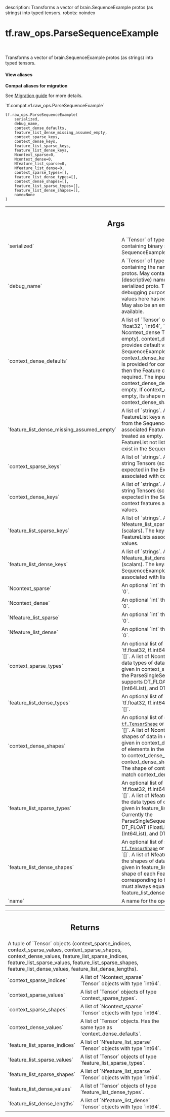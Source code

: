 description: Transforms a vector of brain.SequenceExample protos (as strings) into typed tensors.
robots: noindex

# tf.raw_ops.ParseSequenceExample

<!-- Insert buttons and diff -->

<table class="tfo-notebook-buttons tfo-api nocontent" align="left">

</table>



Transforms a vector of brain.SequenceExample protos (as strings) into typed tensors.

<section class="expandable">
  <h4 class="showalways">View aliases</h4>
  <p>
<b>Compat aliases for migration</b>
<p>See
<a href="https://www.tensorflow.org/guide/migrate">Migration guide</a> for
more details.</p>
<p>`tf.compat.v1.raw_ops.ParseSequenceExample`</p>
</p>
</section>

<pre class="devsite-click-to-copy prettyprint lang-py tfo-signature-link">
<code>tf.raw_ops.ParseSequenceExample(
    serialized,
    debug_name,
    context_dense_defaults,
    feature_list_dense_missing_assumed_empty,
    context_sparse_keys,
    context_dense_keys,
    feature_list_sparse_keys,
    feature_list_dense_keys,
    Ncontext_sparse=0,
    Ncontext_dense=0,
    Nfeature_list_sparse=0,
    Nfeature_list_dense=0,
    context_sparse_types=[],
    feature_list_dense_types=[],
    context_dense_shapes=[],
    feature_list_sparse_types=[],
    feature_list_dense_shapes=[],
    name=None
)
</code></pre>



<!-- Placeholder for "Used in" -->


<!-- Tabular view -->
 <table class="responsive fixed orange">
<colgroup><col width="214px"><col></colgroup>
<tr><th colspan="2"><h2 class="add-link">Args</h2></th></tr>

<tr>
<td>
`serialized`
</td>
<td>
A `Tensor` of type `string`.
A vector containing binary serialized SequenceExample protos.
</td>
</tr><tr>
<td>
`debug_name`
</td>
<td>
A `Tensor` of type `string`.
A vector containing the names of the serialized protos.
May contain, for example, table key (descriptive) name for the
corresponding serialized proto.  This is purely useful for debugging
purposes, and the presence of values here has no effect on the output.
May also be an empty vector if no name is available.
</td>
</tr><tr>
<td>
`context_dense_defaults`
</td>
<td>
A list of `Tensor` objects with types from: `float32`, `int64`, `string`.
A list of Ncontext_dense Tensors (some may be empty).
context_dense_defaults[j] provides default values
when the SequenceExample's context map lacks context_dense_key[j].
If an empty Tensor is provided for context_dense_defaults[j],
then the Feature context_dense_keys[j] is required.
The input type is inferred from context_dense_defaults[j], even when it's
empty.  If context_dense_defaults[j] is not empty, its shape must match
context_dense_shapes[j].
</td>
</tr><tr>
<td>
`feature_list_dense_missing_assumed_empty`
</td>
<td>
A list of `strings`.
A vector listing the
FeatureList keys which may be missing from the SequenceExamples.  If the
associated FeatureList is missing, it is treated as empty.  By default,
any FeatureList not listed in this vector must exist in the SequenceExamples.
</td>
</tr><tr>
<td>
`context_sparse_keys`
</td>
<td>
A list of `strings`.
A list of Ncontext_sparse string Tensors (scalars).
The keys expected in the Examples' features associated with context_sparse
values.
</td>
</tr><tr>
<td>
`context_dense_keys`
</td>
<td>
A list of `strings`.
A list of Ncontext_dense string Tensors (scalars).
The keys expected in the SequenceExamples' context features associated with
dense values.
</td>
</tr><tr>
<td>
`feature_list_sparse_keys`
</td>
<td>
A list of `strings`.
A list of Nfeature_list_sparse string Tensors
(scalars).  The keys expected in the FeatureLists associated with sparse
values.
</td>
</tr><tr>
<td>
`feature_list_dense_keys`
</td>
<td>
A list of `strings`.
A list of Nfeature_list_dense string Tensors (scalars).
The keys expected in the SequenceExamples' feature_lists associated
with lists of dense values.
</td>
</tr><tr>
<td>
`Ncontext_sparse`
</td>
<td>
An optional `int` that is `>= 0`. Defaults to `0`.
</td>
</tr><tr>
<td>
`Ncontext_dense`
</td>
<td>
An optional `int` that is `>= 0`. Defaults to `0`.
</td>
</tr><tr>
<td>
`Nfeature_list_sparse`
</td>
<td>
An optional `int` that is `>= 0`. Defaults to `0`.
</td>
</tr><tr>
<td>
`Nfeature_list_dense`
</td>
<td>
An optional `int` that is `>= 0`. Defaults to `0`.
</td>
</tr><tr>
<td>
`context_sparse_types`
</td>
<td>
An optional list of `tf.DTypes` from: `tf.float32, tf.int64, tf.string`. Defaults to `[]`.
A list of Ncontext_sparse types; the data types of data in
each context Feature given in context_sparse_keys.
Currently the ParseSingleSequenceExample supports DT_FLOAT (FloatList),
DT_INT64 (Int64List), and DT_STRING (BytesList).
</td>
</tr><tr>
<td>
`feature_list_dense_types`
</td>
<td>
An optional list of `tf.DTypes` from: `tf.float32, tf.int64, tf.string`. Defaults to `[]`.
</td>
</tr><tr>
<td>
`context_dense_shapes`
</td>
<td>
An optional list of shapes (each a <a href="../../tf/TensorShape.md"><code>tf.TensorShape</code></a> or list of `ints`). Defaults to `[]`.
A list of Ncontext_dense shapes; the shapes of data in
each context Feature given in context_dense_keys.
The number of elements in the Feature corresponding to context_dense_key[j]
must always equal context_dense_shapes[j].NumEntries().
The shape of context_dense_values[j] will match context_dense_shapes[j].
</td>
</tr><tr>
<td>
`feature_list_sparse_types`
</td>
<td>
An optional list of `tf.DTypes` from: `tf.float32, tf.int64, tf.string`. Defaults to `[]`.
A list of Nfeature_list_sparse types; the data types
of data in each FeatureList given in feature_list_sparse_keys.
Currently the ParseSingleSequenceExample supports DT_FLOAT (FloatList),
DT_INT64 (Int64List), and DT_STRING (BytesList).
</td>
</tr><tr>
<td>
`feature_list_dense_shapes`
</td>
<td>
An optional list of shapes (each a <a href="../../tf/TensorShape.md"><code>tf.TensorShape</code></a> or list of `ints`). Defaults to `[]`.
A list of Nfeature_list_dense shapes; the shapes of
data in each FeatureList given in feature_list_dense_keys.
The shape of each Feature in the FeatureList corresponding to
feature_list_dense_key[j] must always equal
feature_list_dense_shapes[j].NumEntries().
</td>
</tr><tr>
<td>
`name`
</td>
<td>
A name for the operation (optional).
</td>
</tr>
</table>



<!-- Tabular view -->
 <table class="responsive fixed orange">
<colgroup><col width="214px"><col></colgroup>
<tr><th colspan="2"><h2 class="add-link">Returns</h2></th></tr>
<tr class="alt">
<td colspan="2">
A tuple of `Tensor` objects (context_sparse_indices, context_sparse_values, context_sparse_shapes, context_dense_values, feature_list_sparse_indices, feature_list_sparse_values, feature_list_sparse_shapes, feature_list_dense_values, feature_list_dense_lengths).
</td>
</tr>
<tr>
<td>
`context_sparse_indices`
</td>
<td>
A list of `Ncontext_sparse` `Tensor` objects with type `int64`.
</td>
</tr><tr>
<td>
`context_sparse_values`
</td>
<td>
A list of `Tensor` objects of type `context_sparse_types`.
</td>
</tr><tr>
<td>
`context_sparse_shapes`
</td>
<td>
A list of `Ncontext_sparse` `Tensor` objects with type `int64`.
</td>
</tr><tr>
<td>
`context_dense_values`
</td>
<td>
A list of `Tensor` objects. Has the same type as `context_dense_defaults`.
</td>
</tr><tr>
<td>
`feature_list_sparse_indices`
</td>
<td>
A list of `Nfeature_list_sparse` `Tensor` objects with type `int64`.
</td>
</tr><tr>
<td>
`feature_list_sparse_values`
</td>
<td>
A list of `Tensor` objects of type `feature_list_sparse_types`.
</td>
</tr><tr>
<td>
`feature_list_sparse_shapes`
</td>
<td>
A list of `Nfeature_list_sparse` `Tensor` objects with type `int64`.
</td>
</tr><tr>
<td>
`feature_list_dense_values`
</td>
<td>
A list of `Tensor` objects of type `feature_list_dense_types`.
</td>
</tr><tr>
<td>
`feature_list_dense_lengths`
</td>
<td>
A list of `Nfeature_list_dense` `Tensor` objects with type `int64`.
</td>
</tr>
</table>

